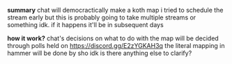 **summary**
chat will democractically make a koth map
i tried to schedule the stream early but this is probably going to take multiple streams or something idk. if it happens it'll be in subsequent days

**how it work?**
chat's decisions on what to do with the map will be decided through polls held on https://discord.gg/E2zYGKAH3q
the literal mapping in hammer will be done by sho
idk is there anything else to clarify?
